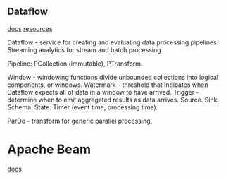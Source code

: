 Dataflow
-

[docs](https://cloud.google.com/dataflow/docs/quickstarts)
[resources](https://cloud.google.com/dataflow/docs/resources)

Dataflow - service for creating and evaluating data processing pipelines.
Streaming analytics for stream and batch processing.

Pipeline: PCollection (immutable), PTransform.

Window - windowing functions divide unbounded collections into logical components, or windows.
Watermark - threshold that indicates when Dataflow expects all of data in a window to have arrived.
Trigger - determine when to emit aggregated results as data arrives.
Source.
Sink.
Schema.
State.
Timer (event time, processing time).

ParDo - transform for generic parallel processing.

# Apache Beam

[docs](http://beam.apache.org/documentation/)
